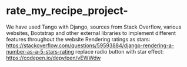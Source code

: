 # rate_my_recipe_project-
We have used Tango with Django, sources from Stack Overflow, various websites, Bootstrap and other external libraries to implement different features throughout the website 
Rendering ratings as stars: https://stackoverflow.com/questions/59593884/django-rendering-a-number-as-a-5-stars-rating
replace radio button with star effect: https://codepen.io/depy/pen/vEWWdw
